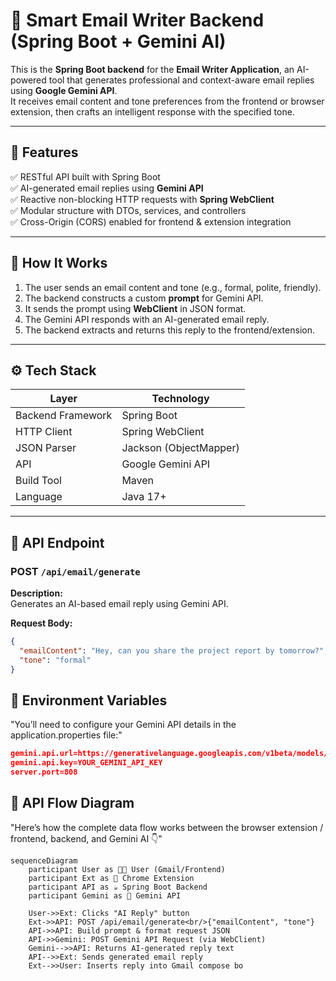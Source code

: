 # 📨 Smart Email Writer Backend (Spring Boot + Gemini AI)

This is the **Spring Boot backend** for the **Email Writer Application**, an AI-powered tool that generates professional and context-aware email replies using **Google Gemini API**.  
It receives email content and tone preferences from the frontend or browser extension, then crafts an intelligent response with the specified tone.

---

## 🚀 Features

✅ RESTful API built with Spring Boot  
✅ AI-generated email replies using **Gemini API**  
✅ Reactive non-blocking HTTP requests with **Spring WebClient**  
✅ Modular structure with DTOs, services, and controllers  
✅ Cross-Origin (CORS) enabled for frontend & extension integration  

---

## 🧠 How It Works

1. The user sends an email content and tone (e.g., formal, polite, friendly).  
2. The backend constructs a custom **prompt** for Gemini API.  
3. It sends the prompt using **WebClient** in JSON format.  
4. The Gemini API responds with an AI-generated email reply.  
5. The backend extracts and returns this reply to the frontend/extension.

---

## ⚙️ Tech Stack

| Layer | Technology |
|-------|-------------|
| Backend Framework | Spring Boot |
| HTTP Client | Spring WebClient |
| JSON Parser | Jackson (ObjectMapper) |
| API | Google Gemini API |
| Build Tool | Maven |
| Language | Java 17+ |


---

## 🧩 API Endpoint

### **POST** `/api/email/generate`

**Description:**  
Generates an AI-based email reply using Gemini API.

**Request Body:**
```json
{
  "emailContent": "Hey, can you share the project report by tomorrow?",
  "tone": "formal"
}
```

## 🔐 Environment Variables

"You’ll need to configure your Gemini API details in the application.properties file:"
```json
gemini.api.url=https://generativelanguage.googleapis.com/v1beta/models/gemini-pro:generateContent?key=
gemini.api.key=YOUR_GEMINI_API_KEY
server.port=808
```

## 🧩 API Flow Diagram
"Here’s how the complete data flow works between the browser extension / frontend, backend, and Gemini AI 👇"
```mermaid
sequenceDiagram
    participant User as 🧑‍💻 User (Gmail/Frontend)
    participant Ext as 🔌 Chrome Extension
    participant API as ☕ Spring Boot Backend
    participant Gemini as 🤖 Gemini API

    User->>Ext: Clicks "AI Reply" button
    Ext->>API: POST /api/email/generate<br/>{"emailContent", "tone"}
    API->>API: Build prompt & format request JSON
    API->>Gemini: POST Gemini API Request (via WebClient)
    Gemini-->>API: Returns AI-generated reply text
    API-->>Ext: Sends generated email reply
    Ext-->>User: Inserts reply into Gmail compose bo
```









